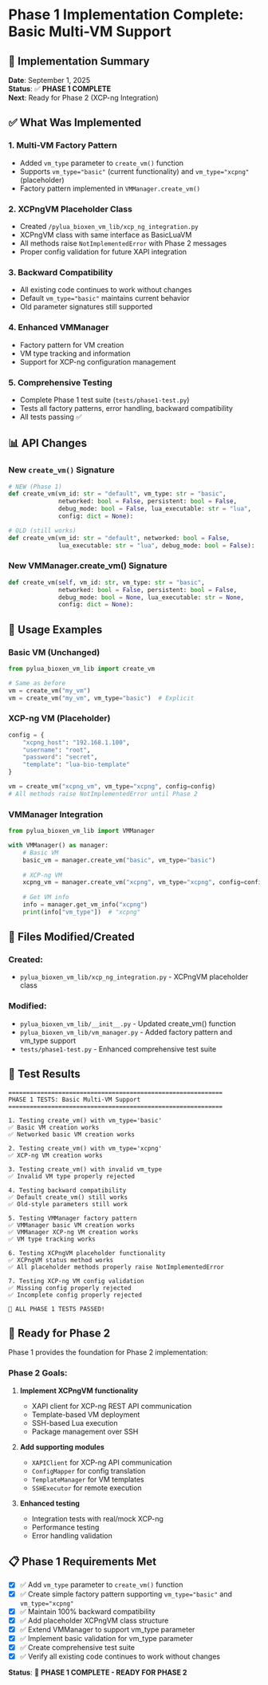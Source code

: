 # Phase 1 Implementation Complete: Basic Multi-VM Support

## 🎉 Implementation Summary

**Date**: September 1, 2025  
**Status**: ✅ **PHASE 1 COMPLETE**  
**Next**: Ready for Phase 2 (XCP-ng Integration)

## ✅ What Was Implemented

### 1. **Multi-VM Factory Pattern**
- Added `vm_type` parameter to `create_vm()` function
- Supports `vm_type="basic"` (current functionality) and `vm_type="xcpng"` (placeholder)
- Factory pattern implemented in `VMManager.create_vm()`

### 2. **XCPngVM Placeholder Class**
- Created `/pylua_bioxen_vm_lib/xcp_ng_integration.py`
- XCPngVM class with same interface as BasicLuaVM
- All methods raise `NotImplementedError` with Phase 2 messages
- Proper config validation for future XAPI integration

### 3. **Backward Compatibility**
- All existing code continues to work without changes
- Default `vm_type="basic"` maintains current behavior
- Old parameter signatures still supported

### 4. **Enhanced VMManager**
- Factory pattern for VM creation
- VM type tracking and information
- Support for XCP-ng configuration management

### 5. **Comprehensive Testing**
- Complete Phase 1 test suite (`tests/phase1-test.py`)
- Tests all factory patterns, error handling, backward compatibility
- All tests passing ✅

## 📊 API Changes

### New `create_vm()` Signature
```python
# NEW (Phase 1)
def create_vm(vm_id: str = "default", vm_type: str = "basic", 
              networked: bool = False, persistent: bool = False, 
              debug_mode: bool = False, lua_executable: str = "lua", 
              config: dict = None):

# OLD (still works)
def create_vm(vm_id: str = "default", networked: bool = False, 
              lua_executable: str = "lua", debug_mode: bool = False):
```

### New VMManager.create_vm() Signature  
```python
def create_vm(self, vm_id: str, vm_type: str = "basic", 
              networked: bool = False, persistent: bool = False, 
              debug_mode: bool = None, lua_executable: str = None, 
              config: dict = None):
```

## 🔧 Usage Examples

### Basic VM (Unchanged)
```python
from pylua_bioxen_vm_lib import create_vm

# Same as before
vm = create_vm("my_vm")
vm = create_vm("my_vm", vm_type="basic")  # Explicit
```

### XCP-ng VM (Placeholder)
```python
config = {
    "xcpng_host": "192.168.1.100",
    "username": "root",
    "password": "secret",
    "template": "lua-bio-template"
}

vm = create_vm("xcpng_vm", vm_type="xcpng", config=config)
# All methods raise NotImplementedError until Phase 2
```

### VMManager Integration
```python
from pylua_bioxen_vm_lib import VMManager

with VMManager() as manager:
    # Basic VM
    basic_vm = manager.create_vm("basic", vm_type="basic")
    
    # XCP-ng VM  
    xcpng_vm = manager.create_vm("xcpng", vm_type="xcpng", config=config)
    
    # Get VM info
    info = manager.get_vm_info("xcpng")
    print(info["vm_type"])  # "xcpng"
```

## 📁 Files Modified/Created

### Created:
- `pylua_bioxen_vm_lib/xcp_ng_integration.py` - XCPngVM placeholder class

### Modified:
- `pylua_bioxen_vm_lib/__init__.py` - Updated create_vm() function
- `pylua_bioxen_vm_lib/vm_manager.py` - Added factory pattern and vm_type support
- `tests/phase1-test.py` - Enhanced comprehensive test suite

## 🧪 Test Results

```
============================================================
PHASE 1 TESTS: Basic Multi-VM Support
============================================================

1. Testing create_vm() with vm_type='basic'
✅ Basic VM creation works
✅ Networked basic VM creation works

2. Testing create_vm() with vm_type='xcpng'  
✅ XCP-ng VM creation works

3. Testing create_vm() with invalid vm_type
✅ Invalid VM type properly rejected

4. Testing backward compatibility
✅ Default create_vm() still works
✅ Old-style parameters still work

5. Testing VMManager factory pattern
✅ VMManager basic VM creation works
✅ VMManager XCP-ng VM creation works
✅ VM type tracking works

6. Testing XCPngVM placeholder functionality
✅ XCPngVM status method works
✅ All placeholder methods properly raise NotImplementedError

7. Testing XCP-ng VM config validation
✅ Missing config properly rejected
✅ Incomplete config properly rejected

🎉 ALL PHASE 1 TESTS PASSED!
```

## 🚀 Ready for Phase 2

Phase 1 provides the foundation for Phase 2 implementation:

### Phase 2 Goals:
1. **Implement XCPngVM functionality**
   - XAPI client for XCP-ng REST API communication
   - Template-based VM deployment
   - SSH-based Lua execution
   - Package management over SSH

2. **Add supporting modules**
   - `XAPIClient` for XCP-ng API communication  
   - `ConfigMapper` for config translation
   - `TemplateManager` for VM templates
   - `SSHExecutor` for remote execution

3. **Enhanced testing**
   - Integration tests with real/mock XCP-ng
   - Performance testing
   - Error handling validation

## 📋 Phase 1 Requirements Met

- [x] ✅ Add `vm_type` parameter to `create_vm()` function
- [x] ✅ Create simple factory pattern supporting `vm_type="basic"` and `vm_type="xcpng"`  
- [x] ✅ Maintain 100% backward compatibility
- [x] ✅ Add placeholder XCPngVM class structure
- [x] ✅ Extend VMManager to support vm_type parameter
- [x] ✅ Implement basic validation for vm_type parameter
- [x] ✅ Create comprehensive test suite
- [x] ✅ Verify all existing code continues to work without changes

**Status**: 🎯 **PHASE 1 COMPLETE - READY FOR PHASE 2**
